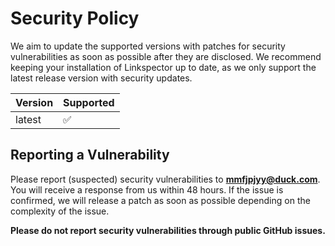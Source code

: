 # Security Policy

We aim to update the supported versions with patches for security vulnerabilities as soon as possible after they are disclosed.
We recommend keeping your installation of Linkspector up to date, as we only support the latest release version with security updates.

| Version | Supported          |
| ------- | ------------------ |
| latest  | :white_check_mark: |

## Reporting a Vulnerability

Please report (suspected) security vulnerabilities to **mmfjpjyy@duck.com**.
You will receive a response from us within 48 hours. If the issue is confirmed, we will release a patch as soon as possible depending on the complexity of the issue.

**Please do not report security vulnerabilities through public GitHub issues.**
